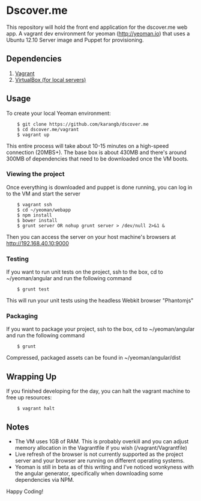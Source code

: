 Dscover.me
==================

This repository will hold the front end application for the dscover.me web app. 
A vagrant dev environment for yeoman (http://yeoman.io) that uses a Ubuntu 12.10 Server image and Puppet for provisioning.

## Dependencies

1. [Vagrant](http://downloads.vagrantup.com/)
2. [VirtualBox (for local servers)](https://www.virtualbox.org/wiki/Downloads)

## Usage

To create your local Yeoman environment:

        $ git clone https://github.com/karangb/dscover.me
        $ cd dscover.me/vagrant
        $ vagrant up

This entire process will take about 10-15 minutes on a high-speed connection (20MBS+). The base box is about 430MB and there's around 300MB of dependencies that need to be downloaded once the VM boots.

### Viewing the project

Once everything is downloaded and puppet is done running, you can log in to the VM and start the server

        $ vagrant ssh
        $ cd ~/yeoman/webapp
        $ npm install
        $ bower install
        $ grunt server OR nohup grunt server > /dev/null 2>&1 &

Then you can access the server on your host machine's browsers at http://192.168.40.10:9000

### Testing

If you want to run unit tests on the project, ssh to the box, cd to ~/yeoman/angular and run the following command

        $ grunt test

This will run your unit tests using the headless Webkit browser "Phantomjs"

### Packaging

If you want to package your project, ssh to the box, cd to ~/yeoman/angular and run the following command

        $ grunt

Compressed, packaged assets can be found in ~/yeoman/angular/dist

## Wrapping Up

If you finished developing for the day, you can halt the vagrant machine to free up resources:

        $ vagrant halt

## Notes

* The VM uses 1GB of RAM.  This is probably overkill and you can adjust memory allocation in the Vagrantfile if you wish (/vagrant/Vagrantfile)
* Live refresh of the browser is not currently supported as the project server and your browser are running on different operating systems.
* Yeoman is still in beta as of this writing and I've noticed wonkyness with the angular generator, specifically when downloading some dependencies via NPM.

Happy Coding!


